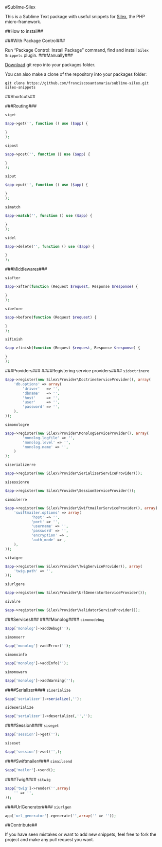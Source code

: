 #Sublime-Silex

This is a Sublime Text package with useful snippets for [Silex](http://silex.sensiolabs.org), the PHP micro-framework.

##How to install##

###With Package Control###

Run “Package Control: Install Package” command, find and install `Silex Snippets` plugin.
###Manually###

[Download](https://github.com/franciscosantamaria/sublime-silex/archive/master.zip) git repo into your packages folder.

You can also make a clone of the repository into your packages folder:

    git clone https://github.com/franciscosantamaria/sublime-silex.git silex-snippets

##Shortcuts##

###Routing###

`siget`

```php
$app->get('', function () use ($app) {

}
);

```

`sipost`

```php
$app->post('', function () use ($app) {

}
);

```

`siput`

```php
$app->put('', function () use ($app) {

}
);

```

`simatch`

```php
$app->match('', function () use ($app) {

}
);

```

`sidel`

```php
$app->delete('', function () use ($app) {

}
);

```

###Middlewares###

`siafter`

```php
$app->after(function (Request $request, Response $response) {

}
);
```

`sibefore`

```php
$app->before(function (Request $request) {

}
);
```

`sifinish`

```php
$app->finish(function (Request $request, Response $response) {

}
);
```
###Providers###
####Registering service providers####
`sidoctrinere`

```php
$app->register(new Silex\Provider\DoctrineServiceProvider(), array(
    'db.options' => array(
        'driver'   => '',
        'dbname'   => '',
        'host'     => '',
        'user'     => '',
        'password' => '',
    ),
));
```

`simonologre`

```php
$app->register(new Silex\Provider\MonologServiceProvider(), array(
        'monolog.logfile' => '',
        'monolog.level' => '',
        'monolog.name' => '',
    )
);
```

`siserializerre`

```php
$app->register(new Silex\Provider\SerializerServiceProvider());
```

`sisessionre`

```php
$app->register(new Silex\Provider\SessionServiceProvider());
```

`simailerre`

```php
$app->register(new Silex\Provider\SwiftmailerServiceProvider(), array(
    'swiftmailer.options' => array(
            'host' => '',
            'port' => '',
            'username' => '',
            'password' => '',
            'encryption' => ,
            'auth_mode' => ,
    ),
));
```

`sitwigre`

```php
$app->register(new Silex\Provider\TwigServiceProvider(), array(
    'twig.path' => '',
));
```

`siurlgere`

```php
$app->register(new Silex\Provider\UrlGeneratorServiceProvider());
```

`sivalre`

```php
$app->register(new Silex\Provider\ValidatorServiceProvider());
```

###Services###
####Monolog####
`simonodebug`

```php
$app['monolog']->addDebug('');
```

`simonoerr`

```php
$app['monolog']->addError('');
```

`simonoinfo`

```php
$app['monolog']->addInfo('');
```

`simonowarn`

```php
$app['monolog']->addWarning('');
```

####Serializer####
`siserialize`

```php
$app['serializer']->serialize(,'');
```

`sideserialize`

```php
$app['serializer']->deserialize(,'','');
```

####Session####
`siseget`

```php
$app['session']->get('');
```

`siseset`

```php
$app['session']->set('',);
```

####Swiftmailer####
`simailsend`

```php
$app['mailer']->send();
```

####Twig####
`sitwig`

```php
$app['twig']->render('',array(
    '' => '',
));
```

####UrlGenerator####
`siurlgen`

```php
app['url_generator']->generate('',array('' => ''));
```

##Contribute##

If you have seen mistakes or want to add new snippets, feel free to fork the project and make any pull request you want.
